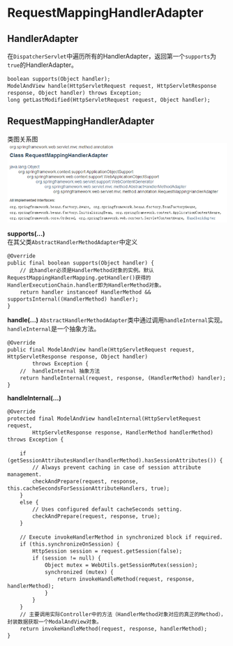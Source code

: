 RequestMappingHandlerAdapter
===========

HandlerAdapter
--------
在`DispatcherServlet`中遍历所有的HandlerAdapter，返回第一个`supports`为`true`的HandlerAdapter。

	boolean supports(Object handler); 
	ModelAndView handle(HttpServletRequest request, HttpServletResponse response, Object handler) throws Exception;
	long getLastModified(HttpServletRequest request, Object handler);

RequestMappingHandlerAdapter
--------
类图关系图
![](BaiduShurufa_2014-7-24_16-37-31.png)

**supports(...)**  
在其父类`AbstractHandlerMethodAdapter`中定义

	@Override
	public final boolean supports(Object handler) {
		// 此handler必须是HandlerMethod对象的实例。默认RequestMappingHandlerMapping.getHandler()获得的HandlerExecutionChain.handler即为HandlerMethod对象。
		return handler instanceof HandlerMethod && supportsInternal((HandlerMethod) handler);
	}

**handle(...)**
`AbstractHandlerMethodAdapter`类中通过调用`handleInternal`实现。`handleInternal`是一个抽象方法。

	@Override
	public final ModelAndView handle(HttpServletRequest request, HttpServletResponse response, Object handler)
			throws Exception {
		//  handleInternal 抽象方法
		return handleInternal(request, response, (HandlerMethod) handler);
	}

**handleInternal(...)**  

	@Override
	protected final ModelAndView handleInternal(HttpServletRequest request,
			HttpServletResponse response, HandlerMethod handlerMethod) throws Exception {

		if (getSessionAttributesHandler(handlerMethod).hasSessionAttributes()) {
			// Always prevent caching in case of session attribute management.
			checkAndPrepare(request, response, this.cacheSecondsForSessionAttributeHandlers, true);
		}
		else {
			// Uses configured default cacheSeconds setting.
			checkAndPrepare(request, response, true);
		}

		// Execute invokeHandlerMethod in synchronized block if required.
		if (this.synchronizeOnSession) {
			HttpSession session = request.getSession(false);
			if (session != null) {
				Object mutex = WebUtils.getSessionMutex(session);
				synchronized (mutex) {
					return invokeHandleMethod(request, response, handlerMethod);
				}
			}
		}
		// 主要调用实际Controller中的方法（HandlerMethod对象对应的真正的Method），封装数据获取一个ModalAndView对象。
		return invokeHandleMethod(request, response, handlerMethod);
	}

